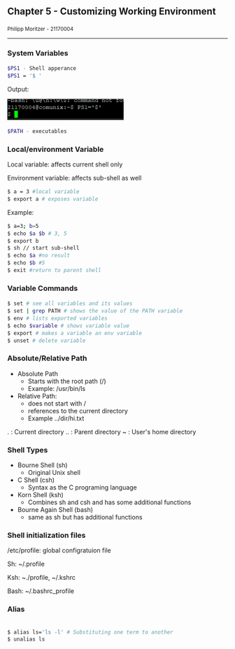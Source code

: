 ## Chapter 5 - Customizing Working Environment
<small>Philipp Moritzer - 21170004</small>
<hr/>

### System Variables

```bash
$PS1 - Shell apperance
$PS1 = '$ '
```
Output:

![](../../images/2021-03-30-10-15-40.png)

```bash
$PATH - executables
```

### Local/environment Variable

Local variable: affects current shell only

Environment variable: affects sub-shell as well
```bash
$ a = 3 #local variable
$ export a # exposes variable
```

Example:
```bash
$ a=3; b=5
$ echo $a $b # 3, 5
$ export b
$ sh // start sub-shell
$ echo $a #no result
$ echo $b #5
$ exit #return to parent shell
```

### Variable Commands

```bash
$ set # see all variables and its values
$ set | grep PATH # shows the value of the PATH variable
$ env # lists exported variables
$ echo $variable # shows variable value
$ export # makes a variable an env variable
$ unset # delete variable
```

### Absolute/Relative Path

- Absolute Path
  - Starts with the root path (/)
  - Example: /usr/bin/ls
- Relative Path:
  - does not start with /
  - references to the current directory
  - Example ../dir/hi.txt

. : Current directory
.. : Parent directory
~ : User's home directory

### Shell Types
- Bourne Shell (sh)
  - Original Unix shell
- C Shell (csh)
  - Syntax as the C programing language
- Korn Shell (ksh)
  - Combines sh and csh and has some additional functions
- Bourne Again Shell (bash)
  - same as sh but has additional functions


### Shell initialization files

/etc/profile: global configratuion file

Sh: ~/.profile

Ksh: ~./profile, ~/.kshrc

Bash: ~/.bashrc_profile

### Alias

```bash

$ alias ls='ls -l' # Substituting one term to another
$ unalias ls
```
